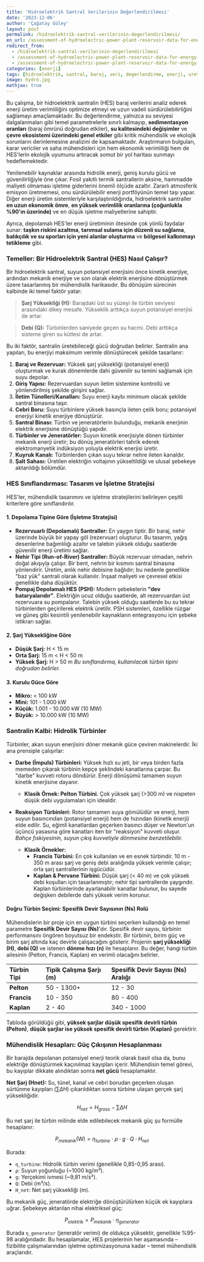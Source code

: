 ```yaml
---
title: 'Hidroelektrik Santral Verilerinin Değerlendirilmesi'
date: '2023-12-06'
author: 'Çağatay Güley'
layout: post
permalink: /hidroelektrik-santral-verilerinin-degerlendirilmesi/
en_url: /assessment-of-hydroelectric-power-plant-reservoir-data-for-energy-production-purposes/
redirect_from:
  - /hidroelektrik-santral-verilerinin-degerlendirilmesi
  - /assessment-of-hydroelectric-power-plant-reservoir-data-for-energy-production-purposes
  - /assessment-of-hydroelectric-power-plant-reservoir-data-for-energy-production-purposes/
categories: [enerji]
tags: [hidroelektrik, santral, baraj, veri, degerlendirme, enerji, uretim]
image: hydro.jpg
mathjax: true
---
```


Bu çalışma, bir hidroelektrik santralin (HES) baraj verilerini analiz ederek enerji üretim verimliliğini optimize etmeyi ve uzun vadeli sürdürülebilirliğini sağlamayı amaçlamaktadır. Bu değerlendirme, yalnızca su seviyesi dalgalanmaları gibi temel parametrelerle sınırlı kalmayıp, **sedimentasyon oranları** (baraj ömrünü doğrudan etkiler), **su kalitesindeki değişimler** ve **çevre ekosistemi üzerindeki genel etkiler** gibi kritik mühendislik ve ekolojik sorunların derinlemesine analizini de kapsamaktadır. Araştırmanın bulguları, karar vericiler ve saha mühendisleri için hem ekonomik verimliliği hem de HES'lerin ekolojik uyumunu artıracak somut bir yol haritası sunmayı hedeflemektedir.

Yenilenebilir kaynaklar arasında hidrolik enerji, geniş kurulu gücü ve güvenilirliğiyle öne çıkar. Fosil yakıtlı termik santrallerin aksine, hammadde maliyeti olmaması işletme giderlerini önemli ölçüde azaltır. Zararlı atmosferik emisyon üretmemesi, onu sürdürülebilir enerji portföyünün temel taşı yapar. Diğer enerji üretim sistemleriyle karşılaştırıldığında, hidroelektrik santraller **en uzun ekonomik ömre**, **en yüksek verimlilik oranlarına (çoğunlukla %90'ın üzerinde)** ve en düşük işletme maliyetlerine sahiptir.

Ayrıca, depolamalı HES'ler enerji üretiminin ötesinde çok yönlü faydalar sunar: **taşkın riskini azaltma**, **tarımsal sulama için düzenli su sağlama**, **balıkçılık ve su sporları için yeni alanlar oluşturma** ve **bölgesel kalkınmayı tetikleme** gibi.

### Temeller: Bir Hidroelektrik Santral (HES) Nasıl Çalışır?

Bir hidroelektrik santral, suyun potansiyel enerjisini önce kinetik enerjiye, ardından mekanik enerjiye ve son olarak elektrik enerjisine dönüştürmek üzere tasarlanmış bir mühendislik harikasıdır. Bu dönüşüm sürecinin kalbinde iki temel faktör yatar:

> **Şarj Yüksekliği (H):** Barajdaki üst su yüzeyi ile türbin seviyesi arasındaki dikey mesafe. Yükseklik arttıkça suyun potansiyel enerjisi de artar.

> **Debi (Q):** Türbinlerden saniyede geçen su hacmi. Debi arttıkça sisteme giren su kütlesi de artar.

Bu iki faktör, santralin üretebileceği gücü doğrudan belirler. Santralin ana yapıları, bu enerjiyi maksimum verimle dönüştürecek şekilde tasarlanır:

1.  **Baraj ve Rezervuar:** Yüksek şarj yüksekliği (potansiyel enerji) oluşturmak ve kurak dönemlerde dahi güvenilir su temini sağlamak için suyu depolar.
2.  **Giriş Yapısı:** Rezervuardan suyun iletim sistemine kontrollü ve yönlendirilmiş şekilde girişini sağlar.
3.  **İletim Tünelleri/Kanalları:** Suyu enerji kaybı minimum olacak şekilde santral binasına taşır.
4.  **Cebri Boru:** Suyu türbinlere yüksek basınçla ileten çelik boru; potansiyel enerjiyi kinetik enerjiye dönüştürür.
5.  **Santral Binası:** Türbin ve jeneratörlerin bulunduğu, mekanik enerjinin elektrik enerjisine dönüştüğü yapıdır.
6.  **Türbinler ve Jeneratörler:** Suyun kinetik enerjisiyle dönen türbinler mekanik enerji üretir; bu dönüş jeneratörleri tahrik ederek elektromanyetik indüksiyon yoluyla elektrik enerjisi üretir.
7.  **Kuyruk Kanalı:** Türbinlerden çıkan suyu tekrar nehre ileten kanaldır.
8.  **Şalt Sahası:** Üretilen elektriğin voltajının yükseltildiği ve ulusal şebekeye aktarıldığı bölümdür.

### HES Sınıflandırması: Tasarım ve İşletme Stratejisi

HES'ler, mühendislik tasarımını ve işletme stratejilerini belirleyen çeşitli kriterlere göre sınıflandırılır.

#### 1. Depolama Tipine Göre (İşletme Stratejisi)

* **Rezervuarlı (Depolamalı) Santraller:** En yaygın tiptir. Bir baraj, nehir üzerinde büyük bir yapay göl (rezervuar) oluşturur. Bu tasarım, yağış desenlerine bağımlılığı azaltır ve talebin yüksek olduğu saatlerde güvenilir enerji üretimi sağlar.
* **Nehir Tipi (Run-of-River) Santraller:** Büyük rezervuar olmadan, nehrin doğal akışıyla çalışır. Bir bent, nehrin bir kısmını santral binasına yönlendirir. Üretim, anlık nehir debisine bağlıdır; bu nedenle genellikle "baz yük" santrali olarak kullanılır. İnşaat maliyeti ve çevresel etkisi genellikle daha düşüktür.
* **Pompaj Depolamalı HES (PSH):** Modern şebekelerin **"dev bataryalarıdır"**. Elektriğin ucuz olduğu saatlerde, alt rezervuardan üst rezervuara su pompalanır. Talebin yüksek olduğu saatlerde bu su tekrar türbinlerden geçirilerek elektrik üretilir. PSH sistemleri, özellikle rüzgar ve güneş gibi kesintili yenilenebilir kaynakların entegrasyonu için şebeke istikrarı sağlar.

#### 2. Şarj Yüksekliğine Göre

* **Düşük Şarj:** H < 15 m
* **Orta Şarj:** 15 m < H < 50 m
* **Yüksek Şarj:** H > 50 m
    *Bu sınıflandırma, kullanılacak türbin tipini doğrudan belirler.*

#### 3. Kurulu Güce Göre

* **Mikro:** < 100 kW
* **Mini:** 101 - 1.000 kW
* **Küçük:** 1.001 - 10.000 kW (10 MW)
* **Büyük:** > 10.000 kW (10 MW)

### Santralin Kalbi: Hidrolik Türbinler

Türbinler, akan suyun enerjisini döner mekanik güce çeviren makinelerdir. İki ana prensiple çalışırlar:

* **Darbe (İmpuls) Türbinleri:** Yüksek hızlı su jeti, bir veya birden fazla memeden çıkarak türbinin kepçe şeklindeki kanatlarına çarpar. Bu "darbe" kuvveti rotoru döndürür. Enerji dönüşümü tamamen suyun kinetik enerjisine dayanır.
    * **Klasik Örnek: Pelton Türbini.** Çok yüksek şarj (>300 m) ve nispeten düşük debi uygulamaları için idealdir.

* **Reaksiyon Türbinleri:** Rotor tamamen suya gömülüdür ve enerji, hem suyun basıncından (potansiyel enerji) hem de hızından (kinetik enerji) elde edilir. Su, eğimli kanatlardan geçerken basıncı düşer ve Newton'un üçüncü yasasına göre kanatları iten bir "reaksiyon" kuvveti oluşur. *Bahçe fıskiyesinin, suyun çıkış kuvvetiyle dönmesine benzetilebilir.*
    * **Klasik Örnekler:**
        * **Francis Türbini:** En çok kullanılan ve en esnek türbindir. 10 m - 350 m arası şarj ve geniş debi aralığında yüksek verimle çalışır; orta şarj santrallerinin işgücüdür.
        * **Kaplan & Pervane Türbini:** Düşük şarj (< 40 m) ve çok yüksek debi koşulları için tasarlanmıştır; nehir tipi santrallerde yaygındır. Kaplan türbinlerinde ayarlanabilir kanatlar bulunur, bu sayede değişken debilerde dahi yüksek verim korunur.

#### Doğru Türbin Seçimi: Spesifik Devir Sayısının (Ns) Rolü

Mühendislerin bir proje için en uygun türbini seçerken kullandığı en temel parametre **Spesifik Devir Sayısı (Ns)**'dır. Spesifik devir sayısı, türbinin performansını öngören boyutsuz bir endekstir. Bir türbinin, birim güç ve birim şarj altında kaç devirle çalışacağını gösterir. Projenin **şarj yüksekliği (H)**, **debi (Q)** ve istenen **dönme hızı (n)** ile hesaplanır. Bu değer, hangi türbin ailesinin (Pelton, Francis, Kaplan) en verimli olacağını belirler.

| Türbin Tipi      | Tipik Çalışma Şarjı (m) | Spesifik Devir Sayısı (Ns) Aralığı |
| :--------------- | :---------------------- | :---------------------------------- |
| **Pelton** | 50 - 1300+                | 12 - 30                             |
| **Francis** | 10 - 350                  | 80 - 400                            |
| **Kaplan** | 2 - 40                    | 340 - 1000                          |

Tabloda görüldüğü gibi, **yüksek şarjlar düşük spesifik devirli türbin (Pelton)**, **düşük şarjlar ise yüksek spesifik devirli türbin (Kaplan)** gerektirir.

### Mühendislik Hesapları: Güç Çıkışının Hesaplanması

Bir barajda depolanan potansiyel enerji teorik olarak basit olsa da, bunu elektriğe dönüştürmek kaçınılmaz kayıpları içerir. Mühendisin temel görevi, bu kayıplar dikkate alındıktan sonra **net gücü** hesaplamaktır.

**Net Şarj (Hnet):** Su, tünel, kanal ve cebri borudan geçerken oluşan sürtünme kayıpları ($\sum \Delta H$) çıkarıldıktan sonra türbine ulaşan gerçek şarj yüksekliğidir.

$$H_{net} = H_{gross} - \sum \Delta H$$

Bu net şarj ile türbin milinde elde edilebilecek mekanik güç şu formülle hesaplanır:

$$P_{mekanik} (\text{W}) = \eta_{turbine} \cdot \rho \cdot g \cdot Q \cdot H_{net}$$

Burada:
* `η_turbine`: Hidrolik türbin verimi (genellikle 0,85-0,95 arası).
* `ρ`: Suyun yoğunluğu (~1000 kg/m³).
* `g`: Yerçekimi ivmesi (~9,81 m/s²).
* `Q`: Debi (m³/s).
* `H_net`: Net şarj yüksekliği (m).

Bu mekanik güç, jeneratörde elektriğe dönüştürülürken küçük ek kayıplara uğrar. Şebekeye aktarılan nihai elektriksel güç:

$$P_{elektrik} = P_{mekanik} \cdot \eta_{generator}$$

Burada `η_generator` (jeneratör verimi) de oldukça yüksektir, genellikle %95-98 aralığındadır. Bu hesaplamalar, HES projelerinin her aşamasında – fizibilite çalışmalarından işletme optimizasyonuna kadar – temel mühendislik araçlarıdır.